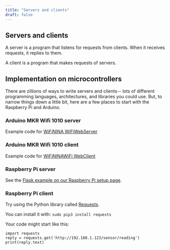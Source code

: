 ```yaml
---
title: "Servers and clients"
draft: false
---
```

## Servers and clients

A server is a program that listens for requests from clients. When it receives requests, it replies to them.

A client is a program that makes requests of servers.

## Implementation on microcontrollers

There are zillions of ways to write servers and clients-- lots of different programming languages, architectures, and libraries you could use. But, to narrow things down a little bit, here are a few places to start with the Raspberry Pi and Arduino.

### Arduino MKR Wifi 1010 server

Example code for [WiFiNINA WiFiWebServer](https://www.arduino.cc/en/Tutorial/LibraryExamples/WiFiNINAWiFiWebServer)

### Arduino MKR Wifi 1010 client

Example code for [WiFiNINAWiFi WebClient](https://www.arduino.cc/en/Tutorial/LibraryExamples/WiFiNINAWiFiWebClient)

### Raspberry Pi server

See the [Flask example on our Raspberry Pi setup page](http://andnowforelectronics.com/notes/rpi-setup/#what-if-i-want-to-control-pins-through-a-web-browser-flask).

### Raspberry Pi client

Try using the Python library called [Requests](https://requests.readthedocs.io/en/master/).

You can install it with: `sudo pip3 install requests`

Your code might start like this:

```
import requests
reply = requests.get('http://192.168.1.123/sensor/reading')
print(reply.text)
```
